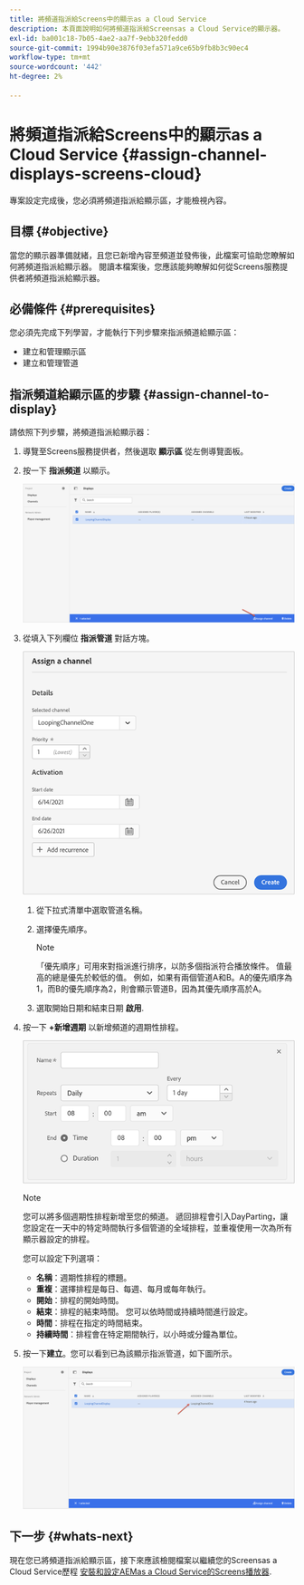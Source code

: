 ```yaml
---
title: 將頻道指派給Screens中的顯示as a Cloud Service
description: 本頁面說明如何將頻道指派給Screensas a Cloud Service的顯示器。
exl-id: ba001c18-7b05-4ae2-aa7f-9ebb320fedd0
source-git-commit: 1994b90e3876f03efa571a9ce65b9fb8b3c90ec4
workflow-type: tm+mt
source-wordcount: '442'
ht-degree: 2%

---
```


# 將頻道指派給Screens中的顯示as a Cloud Service {#assign-channel-displays-screens-cloud}

專案設定完成後，您必須將頻道指派給顯示區，才能檢視內容。

## 目標 {#objective}

當您的顯示器準備就緒，且您已新增內容至頻道並發佈後，此檔案可協助您瞭解如何將頻道指派給顯示器。 閱讀本檔案後，您應該能夠瞭解如何從Screens服務提供者將頻道指派給顯示器。

## 必備條件 {#prerequisites}

您必須先完成下列學習，才能執行下列步驟來指派頻道給顯示區：

* 建立和管理顯示區
* 建立和管理管道

## 指派頻道給顯示區的步驟 {#assign-channel-to-display}

請依照下列步驟，將頻道指派給顯示器：

1. 導覽至Screens服務提供者，然後選取 **顯示區** 從左側導覽面板。

1. 按一下 **指派頻道** 以顯示。

   ![影像](/help/screens-cloud/assets/display/assignchannel-1.png)

1. 從填入下列欄位 **指派管道** 對話方塊。

   ![影像](/help/screens-cloud/assets/display/assignchannel-2.png)

   1. 從下拉式清單中選取管道名稱。
   1. 選擇優先順序。

      >[!NOTE]
      >「優先順序」可用來對指派進行排序，以防多個指派符合播放條件。 值最高的總是優先於較低的值。 例如，如果有兩個管道A和B。A的優先順序為1，而B的優先順序為2，則會顯示管道B，因為其優先順序高於A。

   1. 選取開始日期和結束日期 **啟用**.

1. 按一下 **+新增週期** 以新增頻道的週期性排程。

   ![影像](/help/screens-cloud/assets/create-content/recurrence-1.png)

   >[!NOTE]
   >您可以將多個週期性排程新增至您的頻道。 遞回排程會引入DayParting，讓您設定在一天中的特定時間執行多個管道的全域排程，並重複使用一次為所有顯示器設定的排程。

   您可以設定下列選項：

   * **名稱**：週期性排程的標題。
   * **重複**：選擇排程是每日、每週、每月或每年執行。
   * **開始**：排程的開始時間。
   * **結束**：排程的結束時間。 您可以依時間或持續時間進行設定。
   * **時間**：排程在指定的時間結束。
   * **持續時間**：排程會在特定期間執行，以小時或分鐘為單位。

1. 按一下&#x200B;**建立**。您可以看到已為該顯示指派管道，如下圖所示。

   ![影像](/help/screens-cloud/assets/display/assignchannel-3.png)


## 下一步 {#whats-next}

現在您已將頻道指派給顯示區，接下來應該檢閱檔案以繼續您的Screensas a Cloud Service歷程 [安裝和設定AEMas a Cloud Service的Screens播放器](/help/screens-cloud/managing-players-registration/installing-screens-cloud-player.md).
